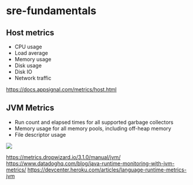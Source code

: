 # sre-fundamentals

## Host metrics

- CPU usage	
- Load average
- Memory usage	
- Disk usage	
- Disk IO
- Network traffic

https://docs.appsignal.com/metrics/host.html

## JVM Metrics

- Run count and elapsed times for all supported garbage collectors
- Memory usage for all memory pools, including off-heap memory
- File descriptor usage

![](https://imgix.datadoghq.com/img/blog/java-runtime-monitoring-with-jvm-metrics/jvm-runtime-monitoring-runtime-metrics-dashboard.png?auto=format&w=1140&dpr=2)

https://metrics.dropwizard.io/3.1.0/manual/jvm/
https://www.datadoghq.com/blog/java-runtime-monitoring-with-jvm-metrics/
https://devcenter.heroku.com/articles/language-runtime-metrics-jvm
